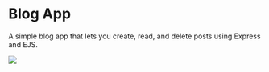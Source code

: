 # Blog App
A simple blog app that lets you create, read, and delete posts using Express and EJS.

<img src="https://imgur.com/a/5zerg9z">
